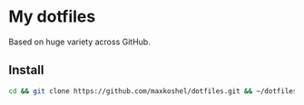 # My dotfiles

Based on huge variety across GitHub.

## Install

```bash
cd && git clone https://github.com/maxkoshel/dotfiles.git && ~/dotfiles/setup.bash
```
